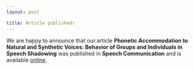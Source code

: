 ```yaml
---
layout: post

title: Article published!
---
```


We are happy to announce that our article <strong>Phonetic Accommodation to Natural and Synthetic Voices: Behavior of Groups and Individuals in Speech Shadowing</strong> was published in <strong>Speech Communication</strong> and is available <a href="http://www.sciencedirect.com/science/article/pii/S0167639320303095" target="_blank" rel="noopener">online</a>.
